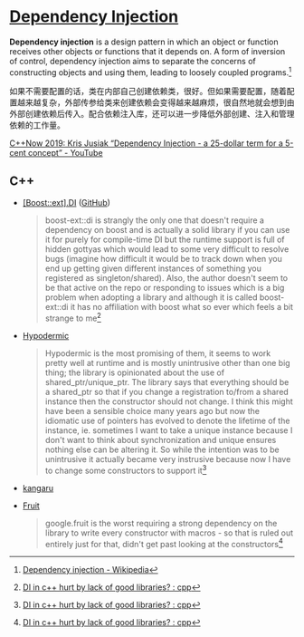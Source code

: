 # [Dependency Injection](https://en.wikipedia.org/wiki/Dependency_injection)
**Dependency injection** is a design pattern in which an object or function receives other objects or functions that it depends on. A form of inversion of control, dependency injection aims to separate the concerns of constructing objects and using them, leading to loosely coupled programs.[^wiki]

如果不需要配置的话，类在内部自己创建依赖类，很好。但如果需要配置，随着配置越来越复杂，外部传参给类来创建依赖会变得越来越麻烦，很自然地就会想到由外部创建依赖后传入。配合依赖注入库，还可以进一步降低外部创建、注入和管理依赖的工作量。

[C++Now 2019: Kris Jusiak “Dependency Injection - a 25-dollar term for a 5-cent concept” - YouTube](https://www.youtube.com/watch?v=yVogS4NbL6U)

## C++
- [\[Boost::ext\].DI](https://boost-ext.github.io/di/) ([GitHub](https://github.com/boost-ext/di))
  
  > boost-ext::di is strangly the only one that doesn't require a dependency on boost and is actually a solid library if you can use it for purely for compile-time DI but the runtime support is full of hidden gottyas which would lead to some very difficult to resolve bugs (imagine how difficult it would be to track down when you end up getting given different instances of something you registered as singleton/shared). Also, the author doesn't seem to be that active on the repo or responding to issues which is a big problem when adopting a library and although it is called boost-ext::di it has no affiliation with boost what so ever which feels a bit strange to me[^jonathanhiggs]

- [Hypodermic](https://github.com/ybainier/Hypodermic)
  
  > Hypodermic is the most promising of them, it seems to work pretty well at runtime and is mostly unintrusive other than one big thing; the library is opinionated about the use of shared_ptr/unique_ptr. The library says that everything should be a shared_ptr so that if you change a registration to/from a shared instance then the constructor should not change. I think this might have been a sensible choice many years ago but now the idiomatic use of pointers has evolved to denote the lifetime of the instance, ie. sometimes I want to take a unique instance because I don't want to think about synchronization and unique ensures nothing else can be altering it. So while the intention was to be unintrusive it actually became very instrusive because now I have to change some constructors to support it[^jonathanhiggs]
  
- [kangaru](https://github.com/gracicot/kangaru)
  
- [Fruit](https://github.com/google/fruit)
  
  > google.fruit is the worst requiring a strong dependency on the library to write every constructor with macros - so that is ruled out entirely just for that, didn't get past looking at the constructors[^jonathanhiggs]


[^wiki]: [Dependency injection - Wikipedia](https://en.wikipedia.org/wiki/Dependency_injection)
[^jonathanhiggs]: [DI in c++ hurt by lack of good libraries? : cpp](https://www.reddit.com/r/cpp/comments/p5et4v/di_in_c_hurt_by_lack_of_good_libraries/)